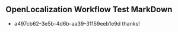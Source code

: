 ## OpenLocalization Workflow Test MarkDown
* a497cb62-3e5b-4d6b-aa39-31159eeb1e9d thanks!

<!--HONumber=Jul16_HO2-->


